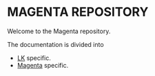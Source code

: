 # MAGENTA REPOSITORY

Welcome to the Magenta repository.

The documentation is divided into

+ [LK](docs/lk/index.md) specific.
+ [Magenta](docs/magenta/index.md) specific.
